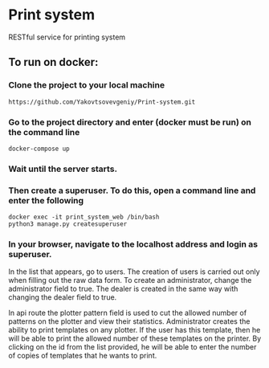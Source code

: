 # Print system
RESTful service for printing system

## To run on docker:

### Clone the project to your local machine
``` 
https://github.com/Yakovtsovevgeniy/Print-system.git
``` 

### Go to the project directory and enter (docker must be run) on the command line
```
docker-compose up
```

### Wait until the server starts.
### Then create a superuser. To do this, open a command line and enter the following
```
docker exec -it print_system_web /bin/bash
python3 manage.py createsuperuser
```
### In your browser, navigate to the localhost address and login as superuser.
In the list that appears, go to users.
The creation of users is carried out only when filling out the raw data form.
To create an administrator, change the administrator field to true. The dealer is created in the same way with changing the dealer field to true.

In api route the plotter pattern field is used to cut the allowed number of patterns on the plotter and view their statistics.
Administrator creates the ability to print templates on any plotter.
If the user has this template, then he will be able to print the allowed number of these templates on the printer.
By clicking on the id from the list provided, he will be able to enter the number of copies of templates that he wants to print.
